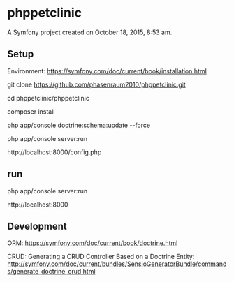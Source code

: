 phppetclinic
============

A Symfony project created on October 18, 2015, 8:53 am.

Setup
-----

Environment: https://symfony.com/doc/current/book/installation.html

git clone https://github.com/phasenraum2010/phppetclinic.git

cd phppetclinic/phppetclinic

composer install

php app/console doctrine:schema:update --force

php app/console server:run

http://localhost:8000/config.php

run
---

php app/console server:run

http://localhost:8000

Development
-----------

ORM: https://symfony.com/doc/current/book/doctrine.html

CRUD: Generating a CRUD Controller Based on a Doctrine Entity:
http://symfony.com/doc/current/bundles/SensioGeneratorBundle/commands/generate_doctrine_crud.html
